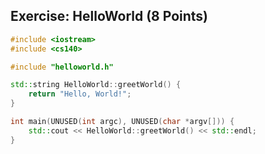 ## Exercise: HelloWorld (8 Points)

```cpp
#include <iostream>
#include <cs140>

#include "helloworld.h"

std::string HelloWorld::greetWorld() {
	return "Hello, World!";
}

int main(UNUSED(int argc), UNUSED(char *argv[])) {
	std::cout << HelloWorld::greetWorld() << std::endl;
}
```